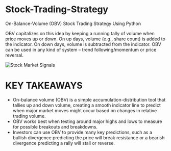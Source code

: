 # Stock-Trading-Strategy
On-Balance-Volume (OBV) Stock Trading Strategy Using Python

OBV capitalizes on this idea by keeping a running tally of volume when price moves up or down. On up days, volume (e.g., share count) is added to the indicator. On down days, volume is subtracted from the indicator. OBV can be used in any kind of system – trend following/momentum or price reversal.

![Stock Market Signals](https://i.imgur.com/PGcNMOf.png)

# KEY TAKEAWAYS
- On-balance volume (OBV) is a simple accumulation-distribution tool that tallies up and down volume, creating a smooth indicator line to predict when major market moves might occur based on changes in relative trading volume.
- OBV works best when testing around major highs and lows to measure for possible breakouts and breakdowns.
- Investors can use OBV to provide many key predictions, such as a bullish divergence predicting the price will break resistance or a bearish divergence predicting a rally will stall or reverse. 
